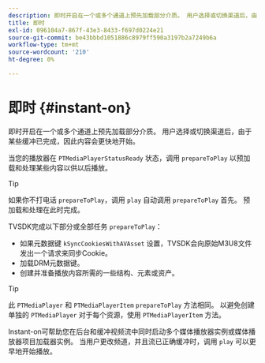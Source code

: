 ```yaml
---
description: 即时开启在一个或多个通道上预先加载部分介质。 用户选择或切换渠道后，由于某些缓冲已完成，因此内容会更快地开始。
title: 即时
exl-id: 096104a7-867f-43e3-8433-f697d0224e21
source-git-commit: be43bbbd1051886c8979ff590a3197b2a7249b6a
workflow-type: tm+mt
source-wordcount: '210'
ht-degree: 0%

---
```


# 即时 {#instant-on}

即时开启在一个或多个通道上预先加载部分介质。 用户选择或切换渠道后，由于某些缓冲已完成，因此内容会更快地开始。

当您的播放器在 `PTMediaPlayerStatusReady` 状态，调用 `prepareToPlay` 以预加载和处理某些内容以供以后播放。

>[!TIP]
>
>如果你不打电话 `prepareToPlay`，调用 `play` 自动调用 `prepareToPlay` 首先。 预加载和处理在此时完成。

TVSDK完成以下部分或全部任务 `prepareToPlay`：

* 如果元数据键 `kSyncCookiesWithAVAsset` 设置，TVSDK会向原始M3U8文件发出一个请求来同步Cookie。
* 加载DRM元数据键。
* 创建并准备播放内容所需的一些结构、元素或资产。

>[!TIP]
>
>此 `PTMediaPlayer` 和 `PTMediaPlayerItem` `prepareToPlay` 方法相同。 以避免创建单独的 `PTMediaPlayer` 对于每个资源，使用 `PTMediaPlayerItem` 方法。

Instant-on可帮助您在后台和缓冲视频流中同时启动多个媒体播放器实例或媒体播放器项目加载器实例。 当用户更改频道，并且流已正确缓冲时，调用 `play` 可以更早地开始播放。
